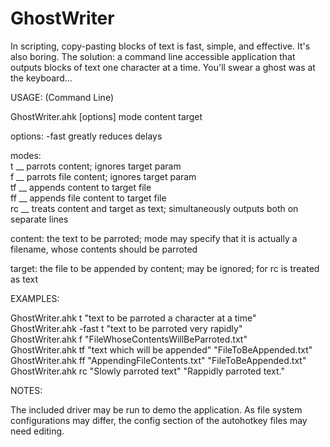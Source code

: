 # GhostWriter
In scripting, copy-pasting blocks of text is fast, simple, and effective. It's also boring. The solution: a command line accessible application that outputs blocks of text one character at a time. You'll swear a ghost was at the keyboard...


USAGE: (Command Line)

GhostWriter.ahk [options] mode content target

options: -fast  greatly reduces delays

modes:  
        t __       parrots content; ignores target param </br>
        f __      parrots file content; ignores target param </br>
        tf __    appends content to target file </br>
        ff __     appends file content to target file </br>
        rc __     treats content and target as text; simultaneously outputs both on separate lines </br>
        
content:        the text to be parroted; mode may specify that it is actually a filename, whose contents should be parroted
                
target:         the file to be appended by content; may be ignored; for rc is treated as text



EXAMPLES:

GhostWriter.ahk t "text to be parroted a character at a time" </br>
GhostWriter.ahk -fast t "text to be parroted very rapidly" </br>
GhostWriter.ahk f "FileWhoseContentsWillBeParroted.txt" </br>
GhostWriter.ahk tf "text which will be appended" "FileToBeAppended.txt" </br>
GhostWriter.ahk ff "AppendingFileContents.txt" "FileToBeAppended.txt" </br>
GhostWriter.ahk rc "Slowly parroted text" "Rappidly parroted text." </br>



NOTES:

The included driver may be run to demo the application. As file system configurations may differ, the config section of the autohotkey files may need editing.
